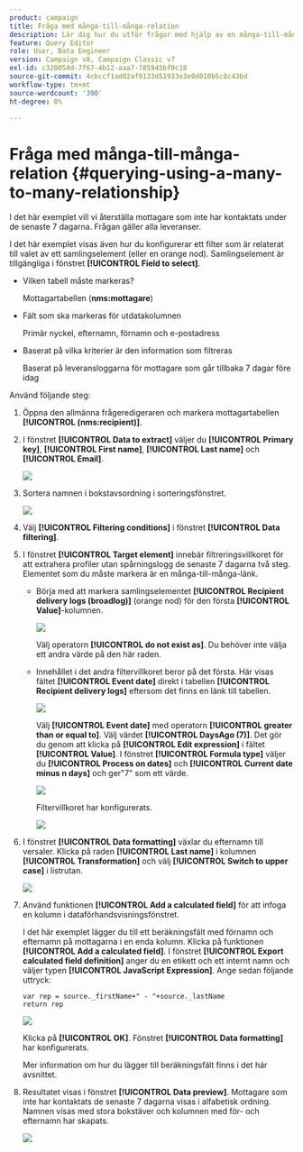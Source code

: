 ```yaml
---
product: campaign
title: Fråga med många-till-många-relation
description: Lär dig hur du utför frågor med hjälp av en många-till-många-relation
feature: Query Editor
role: User, Data Engineer
version: Campaign v8, Campaign Classic v7
exl-id: c320054d-7f67-4b12-aaa7-785945bf0c18
source-git-commit: 4cbccf1ad02af9133d51933e3e0d010b5c8c43bd
workflow-type: tm+mt
source-wordcount: '390'
ht-degree: 0%

---
```


# Fråga med många-till-många-relation {#querying-using-a-many-to-many-relationship}



I det här exemplet vill vi återställa mottagare som inte har kontaktats under de senaste 7 dagarna. Frågan gäller alla leveranser.

I det här exemplet visas även hur du konfigurerar ett filter som är relaterat till valet av ett samlingselement (eller en orange nod). Samlingselement är tillgängliga i fönstret **[!UICONTROL Field to select]**.

* Vilken tabell måste markeras?

  Mottagartabellen (**nms:mottagare**)

* Fält som ska markeras för utdatakolumnen

  Primär nyckel, efternamn, förnamn och e-postadress

* Baserat på vilka kriterier är den information som filtreras

  Baserat på leveransloggarna för mottagare som går tillbaka 7 dagar före idag

Använd följande steg:

1. Öppna den allmänna frågeredigeraren och markera mottagartabellen **[!UICONTROL (nms:recipient)]**.
1. I fönstret **[!UICONTROL Data to extract]** väljer du **[!UICONTROL Primary key]**, **[!UICONTROL First name]**, **[!UICONTROL Last name]** och **[!UICONTROL Email]**.

   ![](assets/query_editor_nveau_33.png)

1. Sortera namnen i bokstavsordning i sorteringsfönstret.

   ![](assets/query_editor_nveau_34.png)

1. Välj **[!UICONTROL Filtering conditions]** i fönstret **[!UICONTROL Data filtering]**.
1. I fönstret **[!UICONTROL Target element]** innebär filtreringsvillkoret för att extrahera profiler utan spårningslogg de senaste 7 dagarna två steg. Elementet som du måste markera är en många-till-många-länk.

   * Börja med att markera samlingselementet **[!UICONTROL Recipient delivery logs (broadlog)]** (orange nod) för den första **[!UICONTROL Value]**-kolumnen.

     ![](assets/query_editor_nveau_67.png)

     Välj operatorn **[!UICONTROL do not exist as]**. Du behöver inte välja ett andra värde på den här raden.

   * Innehållet i det andra filtervillkoret beror på det första. Här visas fältet **[!UICONTROL Event date]** direkt i tabellen **[!UICONTROL Recipient delivery logs]** eftersom det finns en länk till tabellen.

     ![](assets/query_editor_nveau_36.png)

     Välj **[!UICONTROL Event date]** med operatorn **[!UICONTROL greater than or equal to]**. Välj värdet **[!UICONTROL DaysAgo (7)]**. Det gör du genom att klicka på **[!UICONTROL Edit expression]** i fältet **[!UICONTROL Value]**. I fönstret **[!UICONTROL Formula type]** väljer du **[!UICONTROL Process on dates]** och **[!UICONTROL Current date minus n days]** och ger&quot;7&quot; som ett värde.

     ![](assets/query_editor_nveau_37.png)

     Filtervillkoret har konfigurerats.

     ![](assets/query_editor_nveau_38.png)

1. I fönstret **[!UICONTROL Data formatting]** växlar du efternamn till versaler. Klicka på raden **[!UICONTROL Last name]** i kolumnen **[!UICONTROL Transformation]** och välj **[!UICONTROL Switch to upper case]** i listrutan.

   ![](assets/query_editor_nveau_39.png)

1. Använd funktionen **[!UICONTROL Add a calculated field]** för att infoga en kolumn i dataförhandsvisningsfönstret.

   I det här exemplet lägger du till ett beräkningsfält med förnamn och efternamn på mottagarna i en enda kolumn. Klicka på funktionen **[!UICONTROL Add a calculated field]**. I fönstret **[!UICONTROL Export calculated field definition]** anger du en etikett och ett internt namn och väljer typen **[!UICONTROL JavaScript Expression]**. Ange sedan följande uttryck:

   ```
   var rep = source._firstName+" - "+source._lastName
   return rep
   ```

   ![](assets/query_editor_nveau_40.png)

   Klicka på **[!UICONTROL OK]**. Fönstret **[!UICONTROL Data formatting]** har konfigurerats.

   Mer information om hur du lägger till beräkningsfält finns i det här avsnittet.

1. Resultatet visas i fönstret **[!UICONTROL Data preview]**. Mottagare som inte har kontaktats de senaste 7 dagarna visas i alfabetisk ordning. Namnen visas med stora bokstäver och kolumnen med för- och efternamn har skapats.

   ![](assets/query_editor_nveau_41.png)
